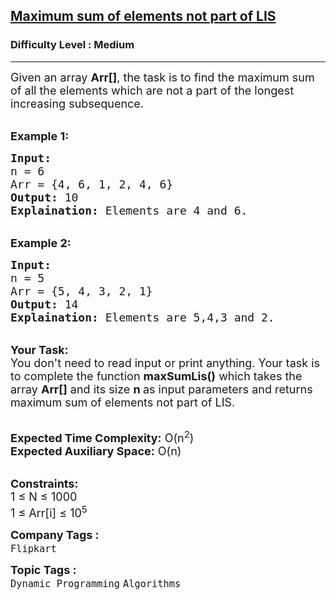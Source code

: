 <h2><a href="https://practice.geeksforgeeks.org/problems/maximum-sum-of-elements-not-part-of-lis/1?page=1&difficulty[]=1&status[]=unsolved&sortBy=submissions">Maximum sum of elements not part of LIS</a></h2><h3>Difficulty Level : Medium</h3><hr><div class="problems_problem_content__Xm_eO"><p><span style="font-size:18px">Given an array <strong>Arr</strong><strong>[]</strong>, the task is to find the maximum sum of all the elements which are not a part of the longest increasing subsequence.</span></p>

<p><br>
<span style="font-size:18px"><strong>Example 1:</strong></span></p>

<pre><span style="font-size:18px"><strong>Input:</strong>
n = 6
Arr = {4, 6, 1, 2, 4, 6}
<strong>Output:</strong> 10
<strong>Explaination:</strong> Elements are 4 and 6.</span></pre>

<p><br>
<span style="font-size:18px"><strong>Example 2:</strong></span></p>

<pre><span style="font-size:18px"><strong>Input:</strong>
n = 5
Arr = {5, 4, 3, 2, 1}
<strong>Output:</strong> 14
<strong>Explaination:</strong> Elements are 5,4,3 and 2.</span></pre>

<p><br>
<span style="font-size:18px"><strong>Your Task:</strong><br>
You don't need to read input or print anything. Your task is to complete the function&nbsp;<strong>maxSumLis()</strong>&nbsp;which takes the array <strong>Arr[]</strong> and its size <strong>n&nbsp;</strong>as input parameters&nbsp;and returns maximum sum of elements not part of LIS.</span></p>

<p><br>
<span style="font-size:18px"><strong>Expected Time Complexity:</strong> O(n<sup>2</sup>)<br>
<strong>Expected Auxiliary Space:</strong> O(n)</span></p>

<p><br>
<span style="font-size:18px"><strong>Constraints:</strong><br>
1 ≤ N ≤ 1000</span><br>
<span style="font-size:18px">1 ≤ Arr[i]&nbsp;≤ 10<sup>5</sup></span></p>
</div><p><span style=font-size:18px><strong>Company Tags : </strong><br><code>Flipkart</code>&nbsp;<br><p><span style=font-size:18px><strong>Topic Tags : </strong><br><code>Dynamic Programming</code>&nbsp;<code>Algorithms</code>&nbsp;